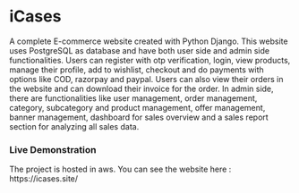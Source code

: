 <h1> iCases </h1>
A complete E-commerce website created with Python Django. This website uses PostgreSQL as database and have both user side and admin side functionalities. Users can register with otp verification, login, view products, manage their profile, add to wishlist, checkout and do payments with options like COD, razorpay and paypal. Users can also view their orders in the website and can download their invoice for the order. In admin side, there are functionalities like user management, order management, category, subcategory and product management, offer management, banner management, dashboard for sales overview and a sales report section for analyzing all sales data.
<h3>Live Demonstration</h3>
The project is hosted in aws. You can see the website here : https://icases.site/
